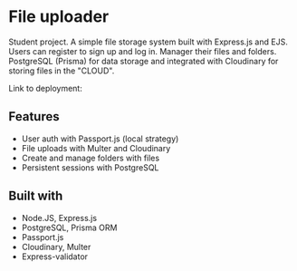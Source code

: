# File uploader

Student project. A simple file storage system built with Express.js and EJS. Users can register to sign up and log in. Manager their files and folders. PostgreSQL (Prisma) for data storage and integrated with Cloudinary for storing files in the "CLOUD".

Link to deployment:

## Features

- User auth with Passport.js (local strategy)
- File uploads with Multer and Cloudinary
- Create and manage folders with files
- Persistent sessions with PostgreSQL

## Built with

- Node.JS, Express.js
- PostgreSQL, Prisma ORM
- Passport.js
- Cloudinary, Multer
- Express-validator
